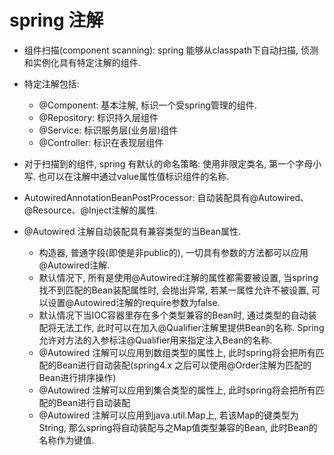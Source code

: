 # spring 注解


* 组件扫描(component scanning): spring 能够从classpath下自动扫描, 侦测和实例化具有特定注解的组件.
* 特定注解包括:
  * @Component: 基本注解, 标识一个受spring管理的组件.
  * @Repository: 标识持久层组件
  * @Service: 标识服务层(业务层)组件
  * @Controller: 标识在表现层组件
* 对于扫描到的组件, spring 有默认的命名策略: 使用非限定类名, 第一个字母小写. 也可以在注解中通过value属性值标识组件的名称.

* AutowiredAnnotationBeanPostProcessor: 自动装配具有@Autowired、@Resource、@Inject注解的属性.
* @Autowired 注解自动装配具有兼容类型的当Bean属性.
  * 构造器, 普通字段(即使是非public的), 一切具有参数的方法都可以应用@Autowired注解.
  * 默认情况下, 所有是使用@Autowired注解的属性都需要被设置, 当spring找不到匹配的Bean装配属性时, 会抛出异常, 
  若某一属性允许不被设置, 可以设置@Autowired注解的require参数为false.
  * 默认情况下当IOC容器里存在多个类型兼容的Bean时, 通过类型的自动装配将无法工作, 此时可以在加入@Qualifier注解里提供Bean的名称.
  Spring允许对方法的入参标注@Qualifier用来指定注入Bean的名称.
  * @Autowired 注解可以应用到数组类型的属性上, 此时spring将会把所有匹配的Bean进行自动装配(spring4.x 之后可以使用@Order注解为匹配的Bean进行排序操作)
  * @Autowired 注解可以应用到集合类型的属性上, 此时spring将会把所有匹配的Bean进行自动装配
  * @Autowired 注解可以应用到java.util.Map上, 若该Map的键类型为String, 那么spring将自动装配与之Map值类型兼容的Bean, 此时Bean的名称作为键值.
  

